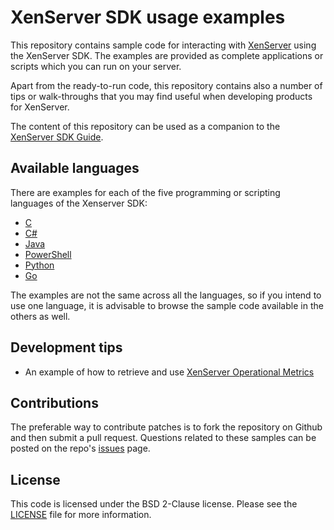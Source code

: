 # XenServer SDK usage examples

This repository contains sample code for interacting with [XenServer](https://www.xenserver.com/)
using the XenServer SDK. The examples are provided as complete applications
or scripts which you can run on your server.

Apart from the ready-to-run code, this repository contains also a number of tips
or walk-throughs that you may find useful when developing products for XenServer.

The content of this repository can be used as a companion to the
[XenServer SDK Guide](https://docs.xenserver.com/en-us/xenserver/8/developer/sdk-guide).

## Available languages

There are examples for each of the five programming or scripting languages of
the Xenserver SDK:

- [C](c)
- [C#](csharp)
- [Java](java)
- [PowerShell](powershell)
- [Python](python)
- [Go](go)

The examples are not the same across all the languages, so if you intend to use
one language, it is advisable to browse the sample code available in the others
as well.

## Development tips

- An example of how to retrieve and use [XenServer Operational Metrics](misc/using_rrd.md)

## Contributions

The preferable way to contribute patches is to fork the repository on Github and
then submit a pull request. Questions related to these samples can be posted on
the repo's [issues](https://github.com/xenserver/xenserver-samples/issues) page.

## License

This code is licensed under the BSD 2-Clause license. Please see the
[LICENSE](LICENSE) file for more information.